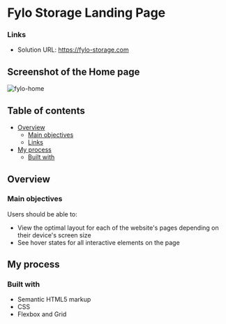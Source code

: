 # Fylo Storage Landing Page

### Links

- Solution URL: https://fylo-storage.com


## Screenshot of the Home page

![fylo-home](https://user-images.githubusercontent.com/96242923/160441474-3ee25f69-9d85-4cac-bcc7-5ae7c898c42f.png)

## Table of contents

- [Overview](#overview)
  - [Main objectives](#main-objectives)
  - [Links](#links)
- [My process](#my-process)
  - [Built with](#built-with)

## Overview

### Main objectives

Users should be able to:

- View the optimal layout for each of the website's pages depending on their device's screen size
- See hover states for all interactive elements on the page



## My process

### Built with

- Semantic HTML5 markup
- CSS
- Flexbox and Grid
